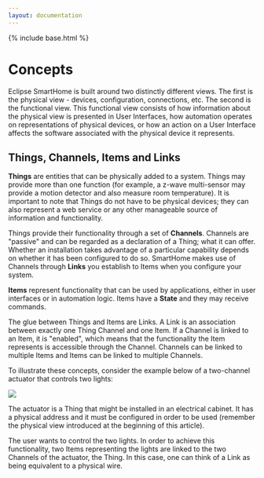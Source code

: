 ```yaml
---
layout: documentation
---
```


{% include base.html %}

# Concepts

Eclipse SmartHome is built around two distinctly different views.
The first is the physical view - devices, configuration, connections, etc.
The second is the functional view.
This functional view consists of how information about the physical view is presented in User Interfaces, how automation operates on representations of physical devices, or how an action on a User Interface affects the software associated with the physical device it represents.

## Things, Channels, Items and Links

**Things** are entities that can be physically added to a system.
Things may provide more than one function (for example, a z-wave multi-sensor may provide a motion detector and also measure room temperature).
It is important to note that Things do not have to be physical devices; they can also represent a web service or any other manageable source of information and functionality.

Things provide their functionality through a set of **Channels**.  Channels are "passive" and can be regarded as a declaration of a Thing; what it can offer.
Whether an installation takes advantage of a particular capability depends on whether it has been configured to do so.
SmartHome makes use of Channels through **Links** you establish to Items when you configure your system.

**Items** represent functionality that can be used by applications, either in user interfaces or in automation logic.
Items have a **State** and they may receive commands.

The glue between Things and Items are Links.
A Link is an association between exactly one Thing Channel and one Item.
If a Channel is linked to an Item, it is "enabled", which means that the functionality the Item represents is accessible through the Channel.
Channels can be linked to multiple Items and Items can be linked to multiple Channels.

To illustrate these concepts, consider the example below of a two-channel actuator that controls two lights:

![](images/thing-devices-1.png)

The actuator is a Thing that might be installed in an electrical cabinet.
It has a physical address and it must be configured in order to be used (remember the physical view introduced at the beginning of this article).

The user wants to control the two lights.
In order to achieve this functionality, two Items representing the lights are linked to the two Channels of the actuator, the Thing.
In this case, one can think of a Link as being equivalent to a physical wire.
